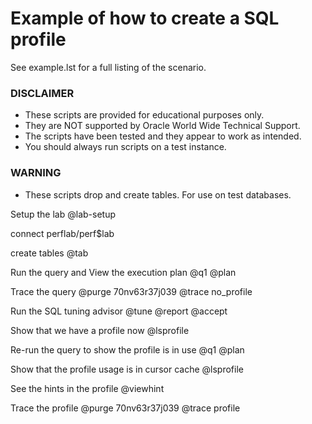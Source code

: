 # Example of how to create a SQL profile

See example.lst for a full listing of the scenario.

### DISCLAIMER

*  These scripts are provided for educational purposes only.
*  They are NOT supported by Oracle World Wide Technical Support.
*  The scripts have been tested and they appear to work as intended.
*  You should always run scripts on a test instance.

### WARNING

*  These scripts drop and create tables. For use on test databases.

Setup the lab
@lab-setup

connect perflab/perf$lab

create tables
@tab

Run the query and View the execution plan
@q1
@plan

Trace the query
@purge 70nv63r37j039
@trace no_profile

Run the SQL tuning advisor
@tune
@report
@accept

Show that we have a profile now
@lsprofile

Re-run the query to show the profile is in use
@q1
@plan

Show that the profile usage is in cursor cache
@lsprofile

See the hints in the profile
@viewhint

Trace the profile
@purge 70nv63r37j039
@trace profile


